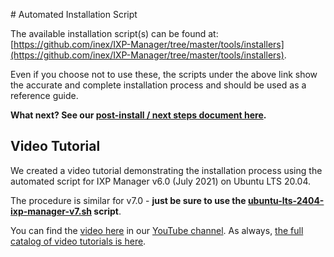 # Automated Installation Script

The available installation script(s) can be found at: [https://github.com/inex/IXP-Manager/tree/master/tools/installers](https://github.com/inex/IXP-Manager/tree/master/tools/installers).

Even if you choose not to use these, the scripts under the above link show the accurate and complete installation process and should be used as a reference guide.

**What next? See our [post-install / next steps document here](next-steps.md).**

## Video Tutorial

We created a video tutorial demonstrating the installation process using the automated script for IXP Manager v6.0 (July 2021) on Ubuntu LTS 20.04.

The procedure is similar for v7.0 - **just be sure to use the [ubuntu-lts-2404-ixp-manager-v7.sh](https://github.com/inex/IXP-Manager/blob/release-v7/tools/installers/ubuntu-lts-2404-ixp-manager-v7.sh) script**.

You can find the [video here](https://youtu.be/-o2MqV56xJQ) in our [YouTube channel](https://www.youtube.com/channel/UCeW2fmMTBtE4fnlmg-2-evA). As always, [the full catalog of video tutorials is here](https://www.ixpmanager.org/support/tutorials).
